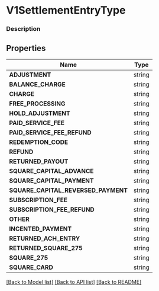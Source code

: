 # V1SettlementEntryType


### Description



## Properties
Name | Type
------------ | -------------
**ADJUSTMENT** | string
**BALANCE_CHARGE** | string
**CHARGE** | string
**FREE_PROCESSING** | string
**HOLD_ADJUSTMENT** | string
**PAID_SERVICE_FEE** | string
**PAID_SERVICE_FEE_REFUND** | string
**REDEMPTION_CODE** | string
**REFUND** | string
**RETURNED_PAYOUT** | string
**SQUARE_CAPITAL_ADVANCE** | string
**SQUARE_CAPITAL_PAYMENT** | string
**SQUARE_CAPITAL_REVERSED_PAYMENT** | string
**SUBSCRIPTION_FEE** | string
**SUBSCRIPTION_FEE_REFUND** | string
**OTHER** | string
**INCENTED_PAYMENT** | string
**RETURNED_ACH_ENTRY** | string
**RETURNED_SQUARE_275** | string
**SQUARE_275** | string
**SQUARE_CARD** | string

[[Back to Model list]](../README.md#documentation-for-models) [[Back to API list]](../README.md#documentation-for-api-endpoints) [[Back to README]](../README.md)



